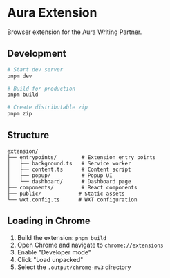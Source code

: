 # Aura Extension

Browser extension for the Aura Writing Partner.

## Development

```bash
# Start dev server
pnpm dev

# Build for production
pnpm build

# Create distributable zip
pnpm zip
```

## Structure

```
extension/
├── entrypoints/        # Extension entry points
│   ├── background.ts   # Service worker
│   ├── content.ts      # Content script
│   ├── popup/          # Popup UI
│   └── dashboard/      # Dashboard page
├── components/         # React components
├── public/            # Static assets
└── wxt.config.ts      # WXT configuration
```

## Loading in Chrome

1. Build the extension: `pnpm build`
2. Open Chrome and navigate to `chrome://extensions`
3. Enable "Developer mode"
4. Click "Load unpacked"
5. Select the `.output/chrome-mv3` directory

